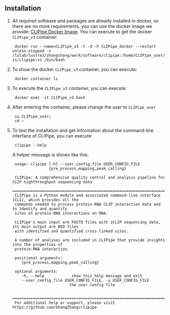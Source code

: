 ## Installation

1.  All required software and packages are already installed in docker, so there are no more requirements. you can use the docker image we provide: [CLIPipe Docker Image](https://hub.docker.com/). You can execute to get the docker `CLIPipe_v3` container:

         docker run --name=CLIPipe_v3 -t -d -h CLIPipe_docker --restart unless-stopped -v /lulab/lustre2/zhangshang/work/software/clipipe:/home/CLIPipe_user/clipipe zs/clipipe:v1 /bin/bash

2.  To show the docker `CLIPipe_v3` container, you can execute:

         docker container ls

3.  To execute the `CLIPipe_v3` container, you can execute:

         docker exec -it CLIPipe_v3 bash

4.  After entering the container, please change the user to `CLIPipe_user`

         su CLIPipe_user;
         cd ~

5.  To test the installation and get information about the command-line interface of CLIPipe, you can execute:

         clipipe --help

    A helper message is shown like this:

         usage: clipipe [-h] --user_config_file USER_CONFIG_FILE
                        {pre_process,mapping,peak_calling}

         CLIPipe: A comprehensive quality control and analysis pipeline for CLIP highthroughput sequencing data
         =======================================================================================================
         CLIPipe is a Python module and associated command-line interface (CLI), which provides all the
         commands needed to process protein-RNA CLIP interaction data and to identify and quantify
         sites of protein-RNA interactions on RNA.

         CLIPipe's main input are FASTQ files with iCLIP sequencing data, its main output are BED files
         with identified and quantified cross-linked sites.

         A number of analyses are included in CLIPipe that provide insights into the properties of
         protein-RNA interaction.

         positional arguments:
            {pre_process,mapping,peak_calling}

         optional arguments:
            -h, --help            show this help message and exit
            --user_config_file USER_CONFIG_FILE, -u USER_CONFIG_FILE
                                 the user config file

         =======================================================================================================
         For additional help or support, please visit https://github.com/ShangZhang/clipipe
